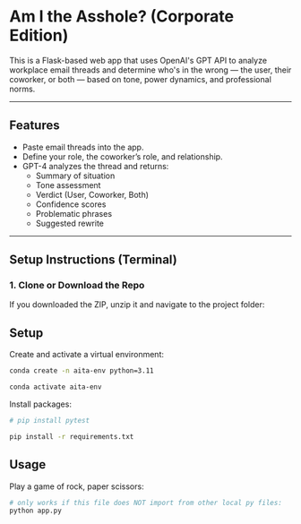 # Am I the Asshole? (Corporate Edition)

This is a Flask-based web app that uses OpenAI's GPT API to analyze workplace email threads and determine who's in the wrong — the user, their coworker, or both — based on tone, power dynamics, and professional norms.

---

## Features

- Paste email threads into the app.
- Define your role, the coworker’s role, and relationship.
- GPT-4 analyzes the thread and returns:
  - Summary of situation
  - Tone assessment
  - Verdict (User, Coworker, Both)
  - Confidence scores
  - Problematic phrases
  - Suggested rewrite

---

## Setup Instructions (Terminal)

### 1. Clone or Download the Repo

If you downloaded the ZIP, unzip it and navigate to the project folder:

## Setup

Create and activate a virtual environment:

```sh
conda create -n aita-env python=3.11

conda activate aita-env
```

Install packages:

```sh
# pip install pytest

pip install -r requirements.txt
```

## Usage

Play a game of rock, paper scissors:

```sh
# only works if this file does NOT import from other local py files:
python app.py

